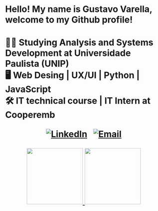     
  <h1> Hello! My name is Gustavo Varella, welcome to my Github profile! <h1>


🧑‍💻 Studying Analysis and Systems Development at Universidade Paulista (UNIP) <br>
🖥️ Web Desing | UX/UI | Python | JavaScript <br>
🛠️ IT technical course | IT Intern at Cooperemb

<div align="center"
    
  [![LinkedIn](https://img.shields.io/badge/LinkedIn-0077B5?style=flat-square&logo=linkedin&logoColor=white)](https://www.linkedin.com/in/gustavo-varella-2518b3227/) &nbsp; 
  [![Email](https://img.shields.io/badge/Email-D14836?style=flat-square&logo=gmail&logoColor=white)](mailto:gustavovarella8@gmail.com)
</div>


<div align="center">
  <a href="https://github.com/TheVarella">
  <img height="180em" src="https://github-readme-stats.vercel.app/api?username=TheVarella&show_icons=true&theme=aura&include_all_commits=true&count_private=true"/>
  <img height="180em" src="https://github-readme-stats.vercel.app/api/top-langs/?username=TheVarella&layout=compact&langs_count=7&theme=aura"/>
</div>
</div>
      





